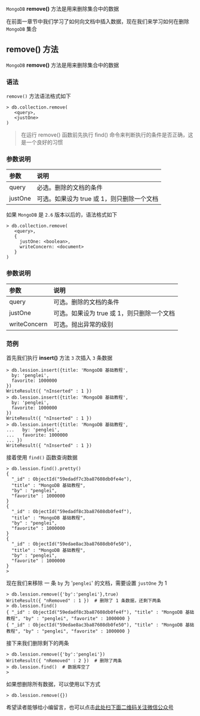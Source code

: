 `MongoDB` **remove()** 方法是用来删除集合中的数据

在前面一章节中我们学习了如何向文档中插入数据，现在我们来学习如何在删除 `MongoDB` 集合

## remove() 方法 ##

`MongoDB` **remove()** 方法是用来删除集合中的数据

### 语法 ###

`remove()` 方法语法格式如下

```
> db.collection.remove(
   <query>,
   <justOne>
)
```

> 在运行 remove() 函数前先执行 find() 命令来判断执行的条件是否正确，这是一个良好的习惯

### 参数说明 ###

<table> 
 <thead> 
  <tr> 
   <th align="left">参数</th> 
   <th align="left">说明</th> 
  </tr> 
 </thead> 
 <tbody> 
  <tr> 
   <td align="left">query</td> 
   <td align="left">必选。删除的文档的条件</td> 
  </tr> 
  <tr> 
   <td align="left">justOne</td> 
   <td align="left">可选。如果设为 true 或 1，则只删除一个文档</td> 
  </tr> 
 </tbody> 
</table>

如果 `MongoDB` 是 `2.6` 版本以后的，语法格式如下

```
> db.collection.remove(
   <query>,
   {
     justOne: <boolean>,
     writeConcern: <document>
   }
)
```

### 参数说明 ###

<table> 
 <thead> 
  <tr> 
   <th align="left">参数</th> 
   <th align="left">说明</th> 
  </tr> 
 </thead> 
 <tbody> 
  <tr> 
   <td align="left">query</td> 
   <td align="left">可选。删除的文档的条件</td> 
  </tr> 
  <tr> 
   <td align="left">justOne</td> 
   <td align="left">可选。如果设为 true 或 1，则只删除一个文档</td> 
  </tr> 
  <tr> 
   <td align="left">writeConcern</td> 
   <td align="left">可选。抛出异常的级别</td> 
  </tr> 
 </tbody> 
</table>

### 范例 ###

首先我们执行 **insert()** 方法 `3` 次插入 `3` 条数据

```
> db.lession.insert({title: 'MongoDB 基础教程', 
  by: 'penglei',
  favorite: 1000000
})
WriteResult({ "nInserted" : 1 })
> db.lession.insert({title: 'MongoDB 基础教程', 
  by: 'penglei',
  favorite: 1000000
})
WriteResult({ "nInserted" : 1 })
> db.lession.insert({title: 'MongoDB 基础教程', 
...   by: 'penglei',
...   favorite: 1000000
... })
WriteResult({ "nInserted" : 1 })
```

接着使用 `find()` 函数查询数据

```
> db.lession.find().pretty()
{
  "_id" : ObjectId("59edadf7c3ba87608db0fe4e"),
  "title" : "MongoDB 基础教程",
  "by" : "penglei",
  "favorite" : 1000000
}
{
  "_id" : ObjectId("59edadf8c3ba87608db0fe4f"),
  "title" : "MongoDB 基础教程",
  "by" : "penglei",
  "favorite" : 1000000
}
{
  "_id" : ObjectId("59edae8ac3ba87608db0fe50"),
  "title" : "MongoDB 基础教程",
  "by" : "penglei",
  "favorite" : 1000000
}
> 
```

现在我们来移除 一 条 `by` 为 '`penglei`' 的文档，需要设置 `justOne` 为 1

```
> db.lession.remove({'by':'penglei'},true)
WriteResult({ "nRemoved" : 1 })  # 删除了 1 条数据，还剩下两条
> db.lession.find()
{ "_id" : ObjectId("59edadf8c3ba87608db0fe4f"), "title" : "MongoDB 基础教程", "by" : "penglei", "favorite" : 1000000 }
{ "_id" : ObjectId("59edae8ac3ba87608db0fe50"), "title" : "MongoDB 基础教程", "by" : "penglei", "favorite" : 1000000 }
```

接下来我们删除剩下的两条

```
> db.lession.remove({'by':'penglei'})
WriteResult({ "nRemoved" : 2 })  # 删除了两条 
> db.lession.find()  # 数据库空了
> 
```

如果想删除所有数据，可以使用以下方式

```
> db.lession.remove({})
```


希望读者能够给小编留言，也可以点击[此处扫下面二维码关注微信公众号](https://www.ycbbs.vip/?p=28 "此处扫下面二维码关注微信公众号")